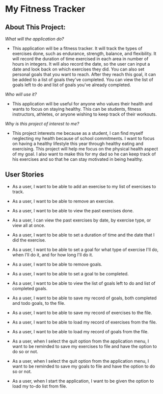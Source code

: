 # **My Fitness Tracker**

## **About This Project:**

*What will the application do?*
- This application will be a fitness tracker. It will track the types of exercises done, such as endurance, strength, 
balance, and flexibility. It will record the duration of time exercised in each area in number of hours in integers. 
It will also record the date, so the user can input a date and look back on which exercises they did. You can also set 
personal goals that you want to reach. After they reach this goal, it can be added to 
a list of goals they've completed. You can view the list of goals left to do and list of goals you've already completed.

*Who will use it?*
- This application will be useful for anyone who values their health and wants to focus on staying healthy. This can be 
students, fitness instructors, athletes, or anyone wishing to keep track of their workouts.

*Why is this project of interest to me?*
- This project interests me because as a student, I can find myself neglecting my health because of school commitments. 
I want to focus on having a healthy lifestyle this year through healthy eating and exercising. This project will help me
 focus on the physical health aspect of my goal. I also want to make this for my dad so he can keep track of his 
 exercises and so that he can stay motivated in being healthy.

## **User Stories**

- As a user, I want to be able to add an exercise to my list of exercises to track.
- As a user, I want to be able to remove an exercise.
- As a user, I want to be able to view the past exercises done.
- As a user, I can view the past exercises by date, by exercise type, or view all at once.
- As a user, I want to be able to set a duration of time and the date that I did the exercise.
- As a user, I want to be able to set a goal for what type of exercise I'll do, when I'll do it, and for how long I'll 
do it.
- As a user, I want to be able to remove goals.
- As a user, I want to be able to set a goal to be completed.
- As a user, I want to be able to view the list of goals left to do and list of completed goals.

- As a user, I want to be able to save my record of goals, both completed and todo goals, to the file.
- As a user, I want to be able to save my record of exercises to the file.
- As a user, I want to be able to load my record of exercises from the file.
- As a user, I want to be able to load my record of goals from the file.
- As a user, when I select the quit option from the application menu, I want to be reminded to save my exercises to 
file and have the option to do so or not.
- As a user, when I select the quit option from the application menu, I want to be reminded to save my goals to 
file and have the option to do so or not.
- As a user, when I start the application, I want to be given the option to load my to-do list from file.



 